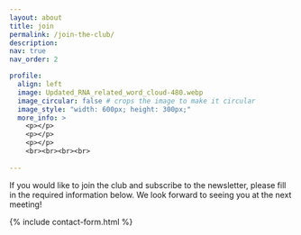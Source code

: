 ```yaml
---
layout: about
title: join
permalink: /join-the-club/
description: 
nav: true
nav_order: 2

profile:
  align: left
  image: Updated_RNA_related_word_cloud-480.webp
  image_circular: false # crops the image to make it circular
  image_style: "width: 600px; height: 300px;"
  more_info: >
    <p></p>
    <p></p>
    <p></p>
    <br><br><br><br>
    
---
```



If you would like to join the club and subscribe to the newsletter, please fill in the required information below. We look forward to seeing you at the next meeting!

{% include contact-form.html %}



